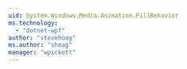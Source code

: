 ```yaml
---
uid: System.Windows.Media.Animation.FillBehavior
ms.technology: 
  - "dotnet-wpf"
author: "stevehoag"
ms.author: "shoag"
manager: "wpickett"
---
```

